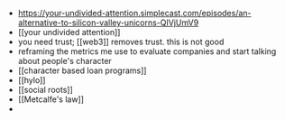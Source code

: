 - https://your-undivided-attention.simplecast.com/episodes/an-alternative-to-silicon-valley-unicorns-QIVjUmV9
- [[your undivided attention]]
- you need trust; [[web3]] removes trust. this is not good
- reframing the metrics me use to evaluate companies and start talking about people's character
- [[character based loan programs]]
- [[hylo]]
- [[social roots]]
- [[Metcalfe's law]]
-